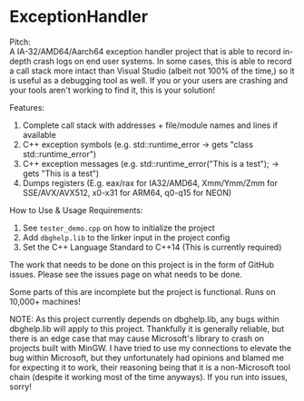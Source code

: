 # ExceptionHandler
Pitch:</br>
A IA-32/AMD64/Aarch64 exception handler project that is able to record in-depth crash logs on end user systems.
In some cases, this is able to record a call stack more intact than Visual Studio (albeit not 100% of the time,) so it is useful as a debugging tool as well.
If you or your users are crashing and your tools aren't working to find it, this is your solution!

Features:</br>
1. Complete call stack with addresses + file/module names and lines if available</br>
2. C++ exception symbols (e.g. std::runtime_error -> gets "class std::runtime_error")</br>
3. C++ exception messages (e.g. std::runtime_error("This is a test"); -> gets "This is a test")</br>
4. Dumps registers (E.g. eax/rax for IA32/AMD64, Xmm/Ymm/Zmm for SSE/AVX/AVX512, x0-x31 for ARM64, q0-q15 for NEON)</br>

How to Use & Usage Requirements:</br>
1. See `tester_demo.cpp` on how to initialize the project</br>
2. Add `dbghelp.lib` to the linker input in the project config</br>
3. Set the C++ Language Standard to C++14 (This is currently required)</br>

The work that needs to be done on this project is in the form of GitHub issues. Please see the issues page on what needs to be done.

Some parts of this are incomplete but the project is functional. Runs on 10,000+ machines!

NOTE: As this project currently depends on dbghelp.lib, any bugs within dbghelp.lib will apply to this project. Thankfully it is generally reliable, but there is an edge case that may cause Microsoft's library to crash on projects built with MinGW. I have tried to use my connections to elevate the bug within Microsoft, but they unfortunately had opinions and blamed me for expecting it to work, their reasoning being that it is a non-Microsoft tool chain (despite it working most of the time anyways). If you run into issues, sorry!
